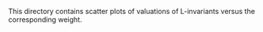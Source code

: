 This directory contains scatter plots of valuations of L-invariants versus the corresponding weight.
